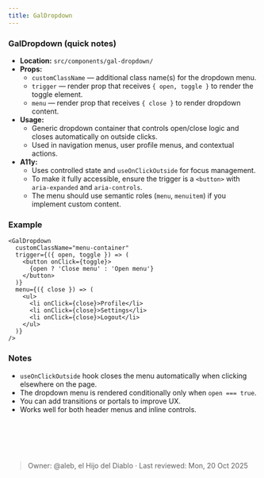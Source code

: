 ```yaml
---
title: GalDropdown
---
```


### GalDropdown (quick notes)
- **Location:** `src/components/gal-dropdown/`
- **Props:** 
  - `customClassName` — additional class name(s) for the dropdown menu.
  - `trigger` — render prop that receives `{ open, toggle }` to render the toggle element.
  - `menu` — render prop that receives `{ close }` to render dropdown content.
- **Usage:** 
  - Generic dropdown container that controls open/close logic and closes automatically on outside clicks.
  - Used in navigation menus, user profile menus, and contextual actions.
- **A11y:**
  - Uses controlled state and `useOnClickOutside` for focus management.
  - To make it fully accessible, ensure the trigger is a `<button>` with `aria-expanded` and `aria-controls`.
  - The menu should use semantic roles (`menu`, `menuitem`) if you implement custom content.

### Example
```tsx
<GalDropdown
  customClassName="menu-container"
  trigger={({ open, toggle }) => (
    <button onClick={toggle}>
      {open ? 'Close menu' : 'Open menu'}
    </button>
  )}
  menu={({ close }) => (
    <ul>
      <li onClick={close}>Profile</li>
      <li onClick={close}>Settings</li>
      <li onClick={close}>Logout</li>
    </ul>
  )}
/>
```


### Notes
- `useOnClickOutside` hook closes the menu automatically when clicking elsewhere on the page.
- The dropdown menu is rendered conditionally only when `open === true`.
- You can add transitions or portals to improve UX.
- Works well for both header menus and inline controls.

<br></br>
<br></br>
> Owner: @aleb, el Hijo del Diablo · Last reviewed: Mon, 20 Oct 2025